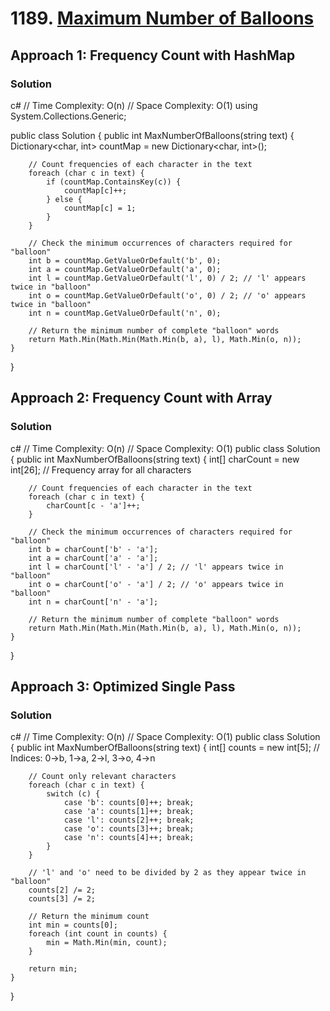 # 1189. [Maximum Number of Balloons](https://leetcode.com/problems/maximum-number-of-balloons/)

## Approach 1: Frequency Count with HashMap

### Solution
c#
// Time Complexity: O(n)
// Space Complexity: O(1)
using System.Collections.Generic;

public class Solution {
    public int MaxNumberOfBalloons(string text) {
        Dictionary<char, int> countMap = new Dictionary<char, int>();

        // Count frequencies of each character in the text
        foreach (char c in text) {
            if (countMap.ContainsKey(c)) {
                countMap[c]++;
            } else {
                countMap[c] = 1;
            }
        }

        // Check the minimum occurrences of characters required for "balloon"
        int b = countMap.GetValueOrDefault('b', 0);
        int a = countMap.GetValueOrDefault('a', 0);
        int l = countMap.GetValueOrDefault('l', 0) / 2; // 'l' appears twice in "balloon"
        int o = countMap.GetValueOrDefault('o', 0) / 2; // 'o' appears twice in "balloon"
        int n = countMap.GetValueOrDefault('n', 0);

        // Return the minimum number of complete "balloon" words
        return Math.Min(Math.Min(Math.Min(b, a), l), Math.Min(o, n));
    }
}

## Approach 2: Frequency Count with Array

### Solution
c#
// Time Complexity: O(n)
// Space Complexity: O(1)
public class Solution {
    public int MaxNumberOfBalloons(string text) {
        int[] charCount = new int[26]; // Frequency array for all characters

        // Count frequencies of each character in the text
        foreach (char c in text) {
            charCount[c - 'a']++;
        }

        // Check the minimum occurrences of characters required for "balloon"
        int b = charCount['b' - 'a'];
        int a = charCount['a' - 'a'];
        int l = charCount['l' - 'a'] / 2; // 'l' appears twice in "balloon"
        int o = charCount['o' - 'a'] / 2; // 'o' appears twice in "balloon"
        int n = charCount['n' - 'a'];

        // Return the minimum number of complete "balloon" words
        return Math.Min(Math.Min(Math.Min(b, a), l), Math.Min(o, n));
    }
}

## Approach 3: Optimized Single Pass

### Solution
c#
// Time Complexity: O(n)
// Space Complexity: O(1)
public class Solution {
    public int MaxNumberOfBalloons(string text) {
        int[] counts = new int[5]; // Indices: 0->b, 1->a, 2->l, 3->o, 4->n

        // Count only relevant characters
        foreach (char c in text) {
            switch (c) {
                case 'b': counts[0]++; break;
                case 'a': counts[1]++; break;
                case 'l': counts[2]++; break;
                case 'o': counts[3]++; break;
                case 'n': counts[4]++; break;
            }
        }
        
        // 'l' and 'o' need to be divided by 2 as they appear twice in "balloon"
        counts[2] /= 2;
        counts[3] /= 2;

        // Return the minimum count
        int min = counts[0];
        foreach (int count in counts) {
            min = Math.Min(min, count);
        }

        return min;
    }
}

